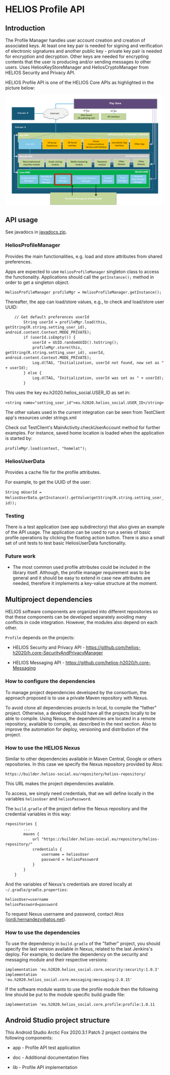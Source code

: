 # HELIOS Profile API #

## Introduction ##

The Profile Manager handles user account creation and creation of
associated keys. At least one key pair is needed for signing and
verification of electronic signatures and another public key - private
key pair is needed for encryption and decryption. Other keys are
needed for encrypting contents that the user is producing and/or
sending messages to other users. Uses HeliosKeyStoreManager and
HeliosCryptoManager from HELIOS Security and Privacy API.

HELIOS Profile API is one of the HELIOS Core APIs as highlighted in
the picture below:

![HELIOS Profile API](https://raw.githubusercontent.com/helios-h2020/h.core-Profile/master/doc/images/helios-profile.png "Profile API")

## API usage ##

See javadocs in [javadocs.zip](https://raw.githubusercontent.com/helios-h2020/h.core-Profile/master/doc/javadocs.zip).

### HeliosProfileManager ###

Provides the main functionalities, e.g. load and store attributes from
shared preferences.

Apps are expected to use `HeliosProfileManager` singleton class to
access the functionality. Applications should call the
`getInstance();` method in order to get a singleton object.

```
HeliosProfileManager profileMgr = HeliosProfileManager.getInstance();
```

Thereafter, the app can load/store values, e.g., to check and load/store user UUID:

```
	// Get default preferences userId
        String userId = profileMgr.load(this, getString(R.string.setting_user_id), android.content.Context.MODE_PRIVATE);
        if (userId.isEmpty()) {
            userId = UUID.randomUUID().toString();
            profileMgr.store(this, getString(R.string.setting_user_id), userId, android.content.Context.MODE_PRIVATE);
            Log.d(TAG, "Initialization, userId not found, now set as " + userId);
        } else {
            Log.d(TAG, "Initialization, userId was set as " + userId);
        }
```

This uses the key eu.h2020.helios_social.USER_ID as set in:

`<string name="setting_user_id">eu.h2020.helios_social.USER_ID</string>`

The other values used in the current integration can be seen from
TestClient app's resources under strings.xml

Check out TestClient's MainActivity.checkUserAccount method for
further examples. For instance, saved home location is loaded when the
application is started by:

`profileMgr.load(context, "homelat");`

### HeliosUserData ###

Provides a cache file for the profile attributes.

For example, to get the UUID of the user:

`String mUserId = HeliosUserData.getInstance().getValue(getString(R.string.setting_user_id));`

### Testing ###

There is a test application (see app subdirectory) that also gives an
example of the API usage. The application can be used to run a series
of basic profile operations by clicking the floating action button.
There is also a small set of unit tests to test basic HeliosUserData
functionality.

### Future work ###

* The most common used profile attributes could be included in the
  library itself. Although, the profile manager requirement was to be
  general and it should be easy to extend in case new attributes are
  needed, therefore it implements a key-value structure at the moment.

## Multiproject dependencies ##

HELIOS software components are organized into different repositories
so that these components can be developed separately avoiding many
conflicts in code integration. However, the modules also depend on
each other.

`Profile` depends on the projects:

* HELIOS Security and Privacy API - https://github.com/helios-h2020/h.core-SecurityAndPrivacyManager

* HELIOS Messaging API - https://github.com/helios-h2020/h.core-Messaging

### How to configure the dependencies ###

To manage project dependencies developed by the consortium, the
approach proposed is to use a private Maven repository with Nexus.

To avoid clone all dependencies projects in local, to compile the
"father" project. Otherwise, a developer should have all the projects
locally to be able to compile. Using Nexus, the dependencies are
located in a remote repository, available to compile, as described in
the next section.  Also to improve the automation for deploy,
versioning and distribution of the project.

### How to use the HELIOS Nexus ###

Similar to other dependencies available in Maven Central, Google or
others repositories. In this case we specify the Nexus repository
provided by Atos:

```
https://builder.helios-social.eu/repository/helios-repository/
```

This URL makes the project dependencies available.

To access, we simply need credentials, that we will define locally in
the variables `heliosUser` and `heliosPassword`.

The `build.gradle` of the project define the Nexus repository and the
credential variables in this way:

```
repositories {
        ...
        maven {
            url "https://builder.helios-social.eu/repository/helios-repository/"
            credentials {
                username = heliosUser
                password = heliosPassword
            }
        }
    }
```

And the variables of Nexus's credentials are stored locally at
`~/.gradle/gradle.properties`:

```
heliosUser=username
heliosPassword=password
```
To request Nexus username and password, contact Atos (jordi.hernandezv@atos.net).

### How to use the dependencies ###

To use the dependency in `build.gradle` of the "father" project, you
should specify the last version available in Nexus, related to the
last Jenkins's deploy.  For example, to declare the dependency on the
security and messaging module and their respective versions:

```
implementation 'eu.h2020.helios_social.core.security:security:1.0.3'
implementation 'eu.h2020.helios_social.core.messaging:messaging:2.0.15'
```

If the software module wants to use the profile module then the following line should
be put to the module specific build.gradle file:

    implementation 'eu.h2020.helios_social.core.profile:profile:1.0.11

## Android Studio project structure ##

This Android Studio Arctic Fox 2020.3.1 Patch 2 project contains the
following components:

* app - Profile API test application

* doc - Additional documentation files

* lib - Profile API implementation

